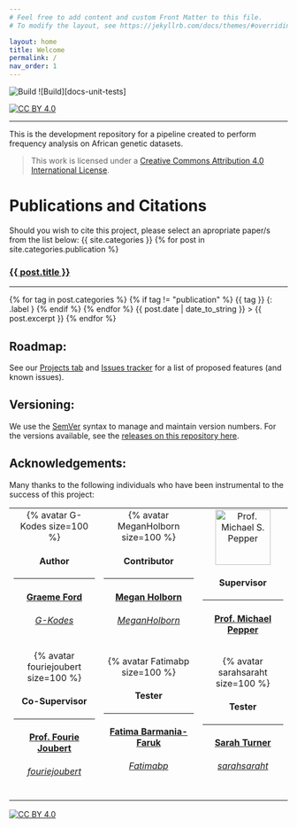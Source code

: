 ```yaml
---
# Feel free to add content and custom Front Matter to this file.
# To modify the layout, see https://jekyllrb.com/docs/themes/#overriding-theme-defaults

layout: home
title: Welcome
permalink: /
nav_order: 1
---
```


<!-- START - Links, Badges and Markdown Variables -->

[cc-by]: http://creativecommons.org/licenses/by/4.0/
[cc-by-image]: https://i.creativecommons.org/l/by/4.0/88x31.png
[cc-by-shield]: https://img.shields.io/badge/License-CC%20BY%204.0-lightgrey.svg?style=for-the-badge
[snakemake-unit-tests]: https://github.com/Tuks-ICMM/Pharmacogenetic-Analysis-Pipeline/actions/workflows/snakemake-tests.yml/badge.svg

<!-- END - Links, Badges and Markdown Variables -->

![Build][snakemake-unit-tests]
![Build][docs-unit-tests]

[![CC BY 4.0][cc-by-shield]][cc-by]

<hr/>

This is the development repository for a pipeline created to perform frequency analysis on African genetic datasets.

> This work is licensed under a [Creative Commons Attribution 4.0 International License][cc-by].

# Publications and Citations

Should you wish to cite this project, please select an apropriate paper/s from the list below:
{{ site.categories }}
{% for post in site.categories.publication %}
<a href="{{ post.url }}"><h3>{{ post.title }}</h3></a>

<hr/>
{% for tag in post.categories %}
{% if tag != "publication" %}
{{ tag }}
{: .label }
{% endif %}
{% endfor %}
{{ post.date | date_to_string }} > {{ post.excerpt }}
{% endfor %}

## Roadmap:

See our [Projects tab](/projects) and [Issues tracker](/issues) for a list of proposed features (and
known issues).

## Versioning:

We use the [SemVer](http://semver.org/) syntax to manage and maintain version numbers. For the
versions available, see the [releases on this repository
here](https://github.com/SgtPorkChops/SASDGHUB/releases).

## Acknowledgements:

Many thanks to the following individuals who have been instrumental to the success of this project:

<table>
  <tr>
    <td style="text-align:center;">
      <div>
        {% avatar G-Kodes size=100 %}
      </div>
      <h4>Author</h4>
      <hr />
      <h4>
        <strong>
          <a href="https://www.linkedin.com/in/graeme-ford/" target="_blank">
            Graeme Ford
          </a>
        </strong>
      </h4>
      <h6>
        <italic>
          <a href="https://github.com/G-kodes" target="_blank">
            G-Kodes
          </a>
        </italic>
      </h6>
    </td>
    <td style="text-align:center;">
      <div>
        {% avatar MeganHolborn size=100 %}
      </div>
      <h4>Contributor</h4>
      <hr />
      <h4>
        <strong>
          <a href="https://www.linkedin.com/in/megan-ryder-b312b0159/" target="_blank">
            Megan Holborn
          </a>
        </strong>
      </h4>
      <h6>
        <italic>
          <a href="https://github.com/orgs/Tuks-ICMM/people/MeganHolborn" target="_blank">
            MeganHolborn
          </a>
        </italic>
      </h6>
    </td>
    <td style="text-align:center;">
      <div>
        <img src="https://www.up.ac.za/media/shared/489/ZP_Images/michael-pepper-message.zp39643.jpg"
          width="100" alt="Prof. Michael S. Pepper" />
      </div>
      <h4>Supervisor</h4>
      <hr />
      <h4>
        <strong>
          <a href="https://www.up.ac.za/institute-for-cellular-and-molecular-medicine/article/2019297/professor-michael-s-pepper"
            target="_blank">Prof. Michael Pepper
          </a>
        </strong>
      </h4>
    </td>
  </tr>
  <tr>
    <td style="text-align:center;">
      <div>
          {% avatar fouriejoubert size=100 %}
      </div>
      <h4>Co-Supervisor</h4>
      <hr />
      <h4>
        <strong>
          <a href="https://www.up.ac.za/the-genomics-research-institute/article/1929131/professor-fourie-joubert"
            target="_blank">
            Prof. Fourie Joubert
          </a>
        </strong>
      </h4>
      <h6>
        <italic>
          <a href="https://github.com/orgs/Tuks-ICMM/people/fouriejoubert" target="_blank">
            fouriejoubert
          </a>
        </italic>
      </h6>
    </td>
    <td style="text-align:center;">
      <div>
        {% avatar Fatimabp size=100 %}
      </div>
      <h4>Tester</h4>
      <hr />
      <h4>
        <strong>
          <a href="https://www.linkedin.com/in/fatima-barmania-a1201238/" target="_blank">
            Fatima Barmania-Faruk
          </a>
        </strong>
      </h4>
      <h6>
        <italic>
          <a href="https://github.com/orgs/Tuks-ICMM/people/Fatimabp" target="_blank">
            Fatimabp
          </a>
        </italic>
      </h6>
    </td>
    <td style="text-align:center;">
      <div>
        {% avatar sarahsaraht size=100 %}
      </div>
      <h4>Tester</h4>
      <hr />
      <h4>
        <strong>
          <a href="https://upload.wikimedia.org/wikipedia/commons/c/cd/Portrait_Placeholder_Square.png" target="_blank">
            Sarah Turner
          </a>
        </strong>
      </h4>
      <h6>
        <italic>
          <a href="https://github.com/orgs/Tuks-ICMM/people/sarahsaraht" target="_blank">
            sarahsaraht
          </a>
        </italic>
      </h6>
    </td>
  </tr>
</table>

[![CC BY 4.0][cc-by-image]][cc-by]
